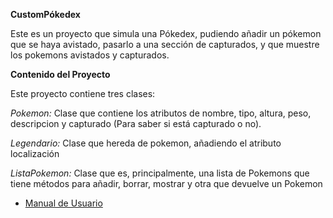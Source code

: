 **CustomPókedex**

Este es un proyecto que simula una Pókedex, pudiendo añadir 
un pókemon que se haya avistado, pasarlo a una sección de 
capturados, y que muestre los pokemons avistados y capturados.

**Contenido del Proyecto**

Este proyecto contiene tres clases:

*Pokemon:* Clase que contiene los atributos de nombre, tipo, altura, peso, descripcion 
y capturado (Para saber si está capturado o no).

*Legendario:* Clase que hereda de pokemon, añadiendo el atributo 
localización

*ListaPokemon:* Clase que es, principalmente, una lista de Pokemons
que tiene métodos para añadir, borrar, mostrar y otra que devuelve un
Pokemon

* [Manual de Usuario](doc/ManualUsuario.md)

